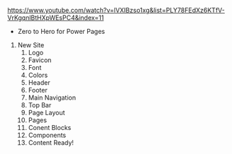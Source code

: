 https://www.youtube.com/watch?v=lVXIBzso1xg&list=PLY78FEdXz6KTfV-VrKgqnlBtHXpWEsPC4&index=11
- Zero to Hero for Power Pages

1. New Site
   1. Logo
   2. Favicon
   3. Font
   4. Colors
   5. Header
   6. Footer
   7. Main Navigation
   8. Top Bar
   9. Page Layout
   10. Pages
   11. Conent Blocks
   12. Components
   13. Content Ready!